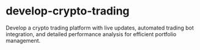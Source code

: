 # develop-crypto-trading
Develop a crypto trading platform with live updates, automated trading bot integration, and detailed performance analysis for efficient portfolio management.
